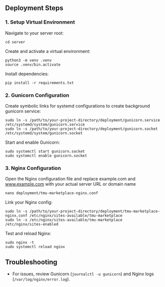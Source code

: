 ## Deployment Steps

### 1. Setup Virtual Environment

Navigate to your server root:
```
cd server
```

Create and activate a virtual environment:
```
python3 -m venv .venv
source .venv/bin.activate
```

Install dependencies:
```
pip install -r requirements.txt
```

### 2. Gunicorn Configuration

Create symbolic links for systemd configurations to create background gunicorn service:
```
sudo ln -s /path/to/your-project-directory/deployment/gunicorn.service /etc/systemd/system/gunicorn.service
sudo ln -s /path/to/your-project-directory/deployment/gunicorn.socket /etc/systemd/system/gunicorn.socket
```

Start and enable Gunicorn:
```
sudo systemctl start gunicorn.socket
sudo systemctl enable gunicorn.socket
```

### 3. Nginx Configuration
Open the Nginx configuration file and replace example.com and www.example.com with your actual server URL or domain name
```
nano deployment/tmu-marketplace-nginx.conf
```

Link your Nginx config:
```
sudo ln -s /path/to/your-project-directory/deployment/tmu-marketplace-nginx.conf /etc/nginx/sites-available/tmu-marketplace
sudo ln -s /etc/nginx/sites-available/tmu-marketplace /etc/nginx/sites-enabled
```

Test and reload Nginx:
```
sudo nginx -t
sudo systemctl reload nginx
```

## Troubleshooting
- For issues, review Gunicorn (`journalctl -u gunicorn`) and Nginx logs (`/var/log/nginx/error.log`).

